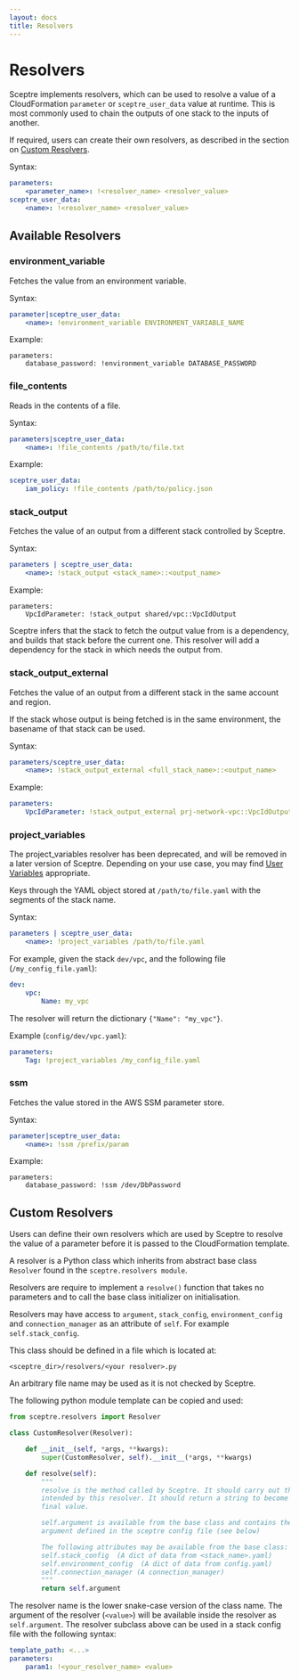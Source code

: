 ```yaml
---
layout: docs
title: Resolvers
---
```


# Resolvers

Sceptre implements resolvers, which can be used to resolve a value of a CloudFormation `parameter` or `sceptre_user_data` value at runtime. This is most commonly used to chain the outputs of one stack to the inputs of another.

If required, users can create their own resolvers, as described in the section on [Custom Resolvers](#custom-resolvers).

Syntax:

```yaml
parameters:
    <parameter_name>: !<resolver_name> <resolver_value>
sceptre_user_data:
    <name>: !<resolver_name> <resolver_value>
```


## Available Resolvers

### environment_variable

Fetches the value from an environment variable.

Syntax:

```yaml
parameter|sceptre_user_data:
    <name>: !environment_variable ENVIRONMENT_VARIABLE_NAME
```

Example:

```
parameters:
    database_password: !environment_variable DATABASE_PASSWORD
```


### file_contents

Reads in the contents of a file.

Syntax:

```yaml
parameters|sceptre_user_data:
    <name>: !file_contents /path/to/file.txt
```

Example:

```yaml
sceptre_user_data:
    iam_policy: !file_contents /path/to/policy.json
```

### stack_output

Fetches the value of an output from a different stack controlled by Sceptre.

Syntax:

```yaml
parameters | sceptre_user_data:
    <name>: !stack_output <stack_name>::<output_name>
```

Example:

```
parameters:
    VpcIdParameter: !stack_output shared/vpc::VpcIdOutput
```


Sceptre infers that the stack to fetch the output value from is a dependency, and builds that stack before the current one.
This resolver will add a dependency for the stack in which needs the output from.

### stack\_output\_external

Fetches the value of an output from a different stack in the same account and region.

If the stack whose output is being fetched is in the same environment, the basename of that stack can be used.

Syntax:

```yaml
parameters/sceptre_user_data:
    <name>: !stack_output_external <full_stack_name>::<output_name>
```

Example:

```yaml
parameters:
    VpcIdParameter: !stack_output_external prj-network-vpc::VpcIdOutput
```


### project_variables

<div class="alert alert-warning">
The project_variables resolver has been deprecated, and will be removed in a later version of Sceptre. Depending on your use case, you may find <a href="{{ site.baseurl }}/docs/environment_config.html#var">User Variables</a> appropriate.
</div>

Keys through the YAML object stored at `/path/to/file.yaml` with the segments of the stack name.

Syntax:

```yaml
parameters | sceptre_user_data:
    <name>: !project_variables /path/to/file.yaml
```

For example, given the stack `dev/vpc`, and the following file (`/my_config_file.yaml`):

```yaml
dev:
    vpc:
        Name: my_vpc
```

The resolver will return the dictionary `{"Name": "my_vpc"}`.

Example (`config/dev/vpc.yaml`):

```yaml
parameters:
    Tag: !project_variables /my_config_file.yaml
```

### ssm

Fetches the value stored in the AWS SSM parameter store.

Syntax:

```yaml
parameter|sceptre_user_data:
    <name>: !ssm /prefix/param
```

Example:

```
parameters:
    database_password: !ssm /dev/DbPassword
```

## Custom Resolvers

Users can define their own resolvers which are used by Sceptre to resolve the value of a parameter before it is passed to the CloudFormation template.

A resolver is a Python class which inherits from abstract base class `Resolver` found in the `sceptre.resolvers module`.

Resolvers are require to implement a `resolve()` function that takes no parameters and to call the base class initializer on initialisation.

Resolvers may have access to `argument`,  `stack_config`, `environment_config` and `connection_manager` as an attribute of `self`. For example `self.stack_config`.

This class should be defined in a file which is located at:

```
<sceptre_dir>/resolvers/<your resolver>.py
```

An arbitrary file name may be used as it is not checked by Sceptre.

The following python module template can be copied and used:


```python
from sceptre.resolvers import Resolver

class CustomResolver(Resolver):

    def __init__(self, *args, **kwargs):
        super(CustomResolver, self).__init__(*args, **kwargs)

    def resolve(self):
        """
        resolve is the method called by Sceptre. It should carry out the work
        intended by this resolver. It should return a string to become the
        final value.

        self.argument is available from the base class and contains the
        argument defined in the sceptre config file (see below)

        The following attributes may be available from the base class:
        self.stack_config  (A dict of data from <stack_name>.yaml)
        self.environment_config  (A dict of data from config.yaml)
        self.connection_manager (A connection_manager)
        """
        return self.argument
```

The resolver name is the lower snake-case version of the class name. The argument of the resolver (`<value>`) will be available inside the resolver as `self.argument`. The resolver subclass above can be used in a stack config file with the following syntax:

```yaml
template_path: <...>
parameters:
    param1: !<your_resolver_name> <value>
```
